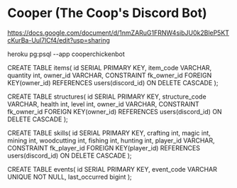 # Cooper (The Coop's Discord Bot)
https://docs.google.com/document/d/1nmZARuG1FRNW4sibJU0k2BleP5KTcKurBa-Uul7lCf4/edit?usp=sharing

<!-- Access database -->
heroku pg:psql --app cooperchickenbot





<!-- Schema -->

CREATE TABLE items(
    id SERIAL PRIMARY KEY,
    item_code VARCHAR,
    quantity int,
    owner_id VARCHAR,
    CONSTRAINT fk_owner_id
        FOREIGN KEY(owner_id) 
        REFERENCES users(discord_id)
        ON DELETE CASCADE
);

CREATE TABLE structures(
    id SERIAL PRIMARY KEY,
    structure_code VARCHAR,
    health int,
    level int,
    owner_id VARCHAR,
    CONSTRAINT fk_owner_id
        FOREIGN KEY(owner_id) 
        REFERENCES users(discord_id)
        ON DELETE CASCADE
);

CREATE TABLE skills(
    id SERIAL PRIMARY KEY,
    crafting int,
    magic int,
    mining int,
    woodcutting int,
    fishing int,
    hunting int,
    player_id VARCHAR,
    CONSTRAINT fk_player_id
        FOREIGN KEY(player_id) 
        REFERENCES users(discord_id)
        ON DELETE CASCADE
);


CREATE TABLE events(
    id SERIAL PRIMARY KEY,
    event_code VARCHAR UNIQUE NOT NULL,
    last_occurred bigint
);